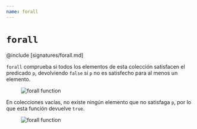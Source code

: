 ```yaml
---
name: forall
---
```


# `forall`

@include [signatures/forall.md]

`forall` comprueba si todos los elementos de esta colección satisfacen el predicado `p`, devolviendo `false` si `p` no es satisfecho para al menos un elemento.

<figure class="diagram">
  <img src="../images/forall.svg" alt="forall function">
  <!-- <figcaption class="diagram-desc"></figcaption> -->
</figure>

En colecciones vacías, no existe ningún elemento que no satisfaga `p`, por lo que esta función devuelve `true`.

<figure class="diagram">
  <img src="../images/forall.2.svg" alt="forall function">
  <!-- <figcaption class="diagram-desc"></figcaption> -->
</figure>
